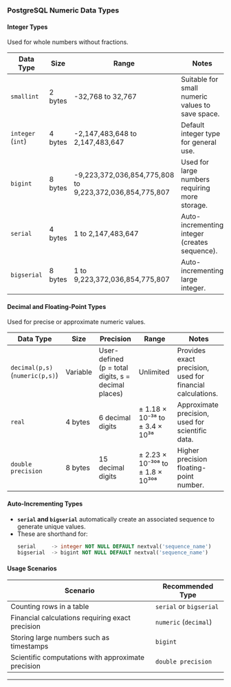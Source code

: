 ### PostgreSQL Numeric Data Types  

#### Integer Types  
Used for whole numbers without fractions.  

| Data Type  | Size  | Range | Notes |
|------------|------|----------------------------------|------------------------------------------------|
| `smallint` | 2 bytes | -32,768 to 32,767 | Suitable for small numeric values to save space. |
| `integer` (`int`) | 4 bytes | -2,147,483,648 to 2,147,483,647 | Default integer type for general use. |
| `bigint` | 8 bytes | -9,223,372,036,854,775,808 to 9,223,372,036,854,775,807 | Used for large numbers requiring more storage. |
| `serial` | 4 bytes | 1 to 2,147,483,647 | Auto-incrementing integer (creates sequence). |
| `bigserial` | 8 bytes | 1 to 9,223,372,036,854,775,807 | Auto-incrementing large integer. |

#### Decimal and Floating-Point Types  
Used for precise or approximate numeric values.  

| Data Type  | Size  | Precision | Range | Notes |
|------------|------|----------------|---------------------------|------------------------------------------------|
| `decimal(p,s)` (`numeric(p,s)`) | Variable | User-defined (p = total digits, s = decimal places) | Unlimited | Provides exact precision, used for financial calculations. |
| `real` | 4 bytes | 6 decimal digits | ± 1.18 × 10⁻³⁸ to ± 3.4 × 10³⁸ | Approximate precision, used for scientific data. |
| `double precision` | 8 bytes | 15 decimal digits | ± 2.23 × 10⁻³⁰⁸ to ± 1.8 × 10³⁰⁸ | Higher precision floating-point number. |

#### Auto-Incrementing Types  
- **`serial` and `bigserial`** automatically create an associated sequence to generate unique values.  
- These are shorthand for:  
  ```sql
  serial     -> integer NOT NULL DEFAULT nextval('sequence_name')
  bigserial  -> bigint NOT NULL DEFAULT nextval('sequence_name')
  ```

#### Usage Scenarios  
| Scenario | Recommended Type |
|----------|----------------|
| Counting rows in a table | `serial` or `bigserial` |
| Financial calculations requiring exact precision | `numeric` (`decimal`) |
| Storing large numbers such as timestamps | `bigint` |
| Scientific computations with approximate precision | `double precision` |

---